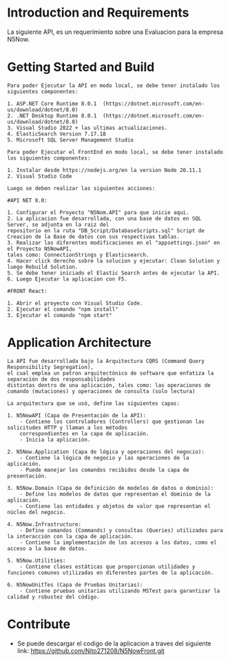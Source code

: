 # Introduction and Requirements 

La siguiente API, es un requerimiento sobre una Evaluacion para la empresa N5Now.

# Getting Started and Build

	Para poder Ejecutar la API en modo local, se debe tener instalado los siguientes componentes: 

	1. ASP.NET Core Runtime 8.0.1  (https://dotnet.microsoft.com/en-us/download/dotnet/8.0)
	2. .NET Desktop Runtime 8.0.1  (https://dotnet.microsoft.com/en-us/download/dotnet/8.0)
	3. Visual Studio 2022 + las ultimas actualizaciones.
	4. ElasticSearch Version 7.17.18
	5. Microsoft SQL Server Management Studio 
	
	Para poder Ejecutar el FrontEnd en modo local, se debe tener instalado los siguientes componentes: 
	
	1. Instalar desde https://nodejs.org/en la version Node 20.11.1
	2. Visual Studio Code
	
	Luego se deben realizar las siguientes acciones:

	#API NET 8.0:
	
	1. Configurar el Proyecto "N5Nom.API" para que inicie aqui.
	2. La aplicacion fue desarrollada, con una base de datos en SQL Server, se adjunta en la raiz del
 	repositorio en la ruta "DB_Script/DatabaseScripts.sql" Script de Creacion de la Base de datos con sus respectivas tablas.
	3. Realizar las diferentes modificaciones en el "appsettings.json" en el Proyecto N5NowAPI,
 	tales como: ConnectionStrings y Elasticsearch.
	4. Hacer click derecho sobre la solucion y ejecutar: Clean Solution y luego Rebuild Solution.
	5. Se debe tener iniciado el Elastic Search antes de ejecutar la API.
	6. Luego Ejecutar la aplicacion con F5.

	#FRONT React:
	
	1. Abrir el proyecto con Visual Studio Code.
	2. Ejecutar el comando "npm install"
	3. Ejecutar el comando "npm start"
	
# Application Architecture

	La API fue desarrollada bajo la Arquitectura CQRS (Command Query Responsibility Segregation),
 	el cual emplea un patron arquitectónico de software que enfatiza la separación de dos responsabilidades
  	distintas dentro de una aplicación, tales como: las operaciones de comando (mutaciones) y operaciones de consulta (solo lectura)
	
	La arquitectura que se usó, define las siguientes capas:
	
	1. N5NowAPI (Capa de Presentación de la API):
		- Contiene los controladores (Controllers) que gestionan las solicitudes HTTP y llaman a los métodos 
  		correspondientes en la capa de aplicación.
		- Inicia la aplicación.
		
	2. N5Now.Application (Capa de lógica y operaciones del negocio):
		- Contiene la lógica de negocio y las operaciones de la aplicación.
		- Puede manejar los comandos recibidos desde la capa de presentación.
		
	3. N5Now.Domain (Capa de definición de modelos de datos o dominio):
		- Define los modelos de datos que representan el dominio de la aplicación.
		- Contiene las entidades y objetos de valor que representan el núcleo del negocio.

	4. N5Now.Infrastructure:
		- Define comandos (Commands) y consultas (Queries) utilizados para la interacción con la capa de aplicación.
		- Contiene la implementación de los accesos a los datos, como el acceso a la base de datos.
	
	5. N5Now.Utilities:
		- Contiene clases estáticas que proporcionan utilidades y funciones comunes utilizadas en diferentes partes de la aplicación.

	6. N5NowUnitTes (Capa de Pruebas Unitarias):
		- Contiene pruebas unitarias utilizando MSTest para garantizar la calidad y robustez del código.
	
# Contribute

* Se puede descargar el codigo de la aplicacion a traves del siguiente link: https://github.com/Nito271208/N5NowFront.git

